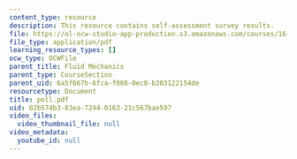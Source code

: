 ```yaml
---
content_type: resource
description: This resource contains self-assessment survey results.
file: https://ol-ocw-studio-app-production.s3.amazonaws.com/courses/16-01-unified-engineering-i-ii-iii-iv-fall-2005-spring-2006/02b574b383ea7244016321c567bae597_poll.pdf
file_type: application/pdf
learning_resource_types: []
ocw_type: OCWFile
parent_title: Fluid Mechanics
parent_type: CourseSection
parent_uid: 6a5f667b-6fca-f068-0ec8-b203122154de
resourcetype: Document
title: poll.pdf
uid: 02b574b3-83ea-7244-0163-21c567bae597
video_files:
  video_thumbnail_file: null
video_metadata:
  youtube_id: null
---
```

